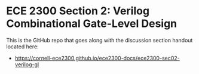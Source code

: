 
# ECE 2300 Section 2: Verilog Combinational Gate-Level Design

This is the GitHub repo that goes along with the discussion section handout located here:

 - https://cornell-ece2300.github.io/ece2300-docs/ece2300-sec02-verilog-gl
